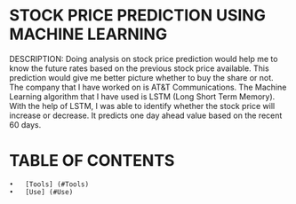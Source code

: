 # STOCK PRICE PREDICTION USING MACHINE LEARNING


DESCRIPTION:
Doing analysis on stock price prediction would help me to know the future rates based on the previous stock price available. This prediction would give me better picture whether to buy the share or not. The company that I have worked on is AT&T Communications. The Machine Learning algorithm that I have used is LSTM (Long Short Term Memory). With the help of LSTM, I was able to identify whether the stock price will increase or decrease. It predicts one day ahead value based on the recent 60 days.

# TABLE OF CONTENTS
    •	[Tools] (#Tools)
    •	[Use] (#Use)


